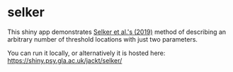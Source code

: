 # selker

This shiny app demonstrates [Selker et al.'s (2019)](https://doi.org/10.3758/s13428-019-01231-3) method of describing an arbitrary number of threshold locations with just two parameters.

You can run it locally, or alternatively it is hosted here: https://shiny.psy.gla.ac.uk/jackt/selker/
